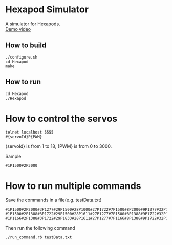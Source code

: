 # Hexapod Simulator
A simulator for Hexapods.  
[Demo video](https://www.youtube.com/watch?v=JohDGAX7GWw)


## How to build

```
./configure.sh
cd Hexapod
make
```

## How to run
```
cd Hexapod
./Hexapod
```
# How to control the servos
```
telnet localhost 5555
#{servoId}P{PWM}  
```
{servoId} is from 1 to 18, {PWM} is from 0 to 3000.

Sample
```
#1P1500#2P3000
```

# How to run multiple commands
Save the commands in a file(e.g. testData.txt)
```
#1P1500#2P2000#3P1277#29P1500#28P1000#27P1722#7P1500#8P2000#9P1277#32P1833#31P1611#30P1277#4P1166#5P1388#6P1722#26P1833#25P1611#24P1277T400\r\n
#1P1500#2P1388#3P1722#29P1500#28P1611#27P1277#7P1500#8P1388#9P1722#32P1833#31P1000#30P1722#4P1166#5P2000#6P1277#26P1833#25P1000#24P1722T400\r\n
#1P1166#2P1388#3P1722#29P1833#28P1611#27P1277#7P1166#8P1388#9P1722#32P1500#31P1000#30P1722#4P1500#5P2000#6P1277#26P1500#25P1000#24P1722T400\r\n

```

Then run the following command
```
./run_command.rb testData.txt
```

